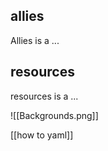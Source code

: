 
## allies
Allies is a ...



## resources
resources is a ...

![[Backgrounds.png]]

[[how to yaml]]